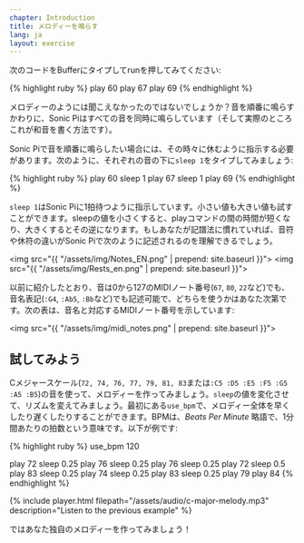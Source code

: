 ```yaml
---
chapter: Introduction
title: メロディーを鳴らす
lang: ja
layout: exercise
---
```


次のコードをBufferにタイプしてrunを押してみてください:

{% highlight ruby %}
play 60
play 67
play 69
{% endhighlight %}

メロディーのようには聞こえなかったのではないでしょうか？音を順番に鳴らすかわりに、Sonic Piはすべての音を同時に鳴らしています（そして実際のところこれが和音を書く方法です）。

Sonic Piで音を順番に鳴らしたい場合には、その時々に休むように指示する必要があります。次のように、それぞれの音の下に`sleep 1`をタイプしてみましょう:

{% highlight ruby %}
play 60
sleep 1
play 67
sleep 1
play 69
{% endhighlight %}

`sleep 1`はSonic Piに1拍待つように指示しています。小さい値も大きい値も試すことができます。sleepの値を小さくすると、playコマンドの間の時間が短くなり、大きくするとその逆になります。もしあなたが記譜法に慣れていれば、音符や休符の違いがSonic Piで次のように記述されるのを理解できるでしょう。

<img src="{{ "/assets/img/Notes_EN.png" | prepend: site.baseurl }}">
<img src="{{ "/assets/img/Rests_en.png" | prepend: site.baseurl }}">

以前に紹介したとおり、音は0から127のMIDIノート番号(`67`, `80`, `22`など)でも、音名表記(`:G4`, `:Ab5`, `:Bb`など)でも記述可能で、どちらを使うかはあなた次第です。次の表は、音名と対応するMIDIノート番号を示しています:

<img src="{{ "/assets/img/midi_notes.png" | prepend: site.baseurl }}">

## 試してみよう

Cメジャースケール(`72, 74, 76, 77, 79, 81, 83`または`:C5 :D5 :E5 :F5 :G5 :A5 :B5`)の音を使って、メロディーを作ってみましょう。`sleep`の値を変化させて、リズムを変えてみましょう。最初にある`use_bpm`で、メロディー全体を早くしたり遅くしたりすることができます。BPMは、_Beats Per Minute_ 略語で、1分間あたりの拍数という意味です。以下が例です:

{% highlight ruby %}
use_bpm 120

play 72
sleep 0.25
play 76
sleep 0.25
play 76
sleep 0.25
play 72
sleep 0.5
play 83
sleep 0.25
play 74
sleep 0.25
play 83
sleep 0.25
play 79
play 84
{% endhighlight %}

{% include player.html filepath="/assets/audio/c-major-melody.mp3" description="Listen to the previous example" %}

ではあなた独自のメロディーを作ってみましょう！
